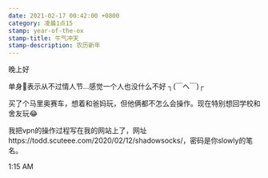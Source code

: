 ```yaml
---
date: 2021-02-17 00:42:00 +0800
category: 凌晨1点15
stamp: year-of-the-ox
stamp-title: 牛气冲天
stamp-description: 农历新年
---
```


晚上好

单身🐶表示从不过情人节…感觉一个人也没什么不好 ┐(￣ヘ￣)┌ 

买了个马里奥赛车，想着和爸妈玩，但他俩都不怎么会操作。现在特别想回学校和舍友玩😂

我把vpn的操作过程写在我的网站上了，网址https://todd.scuteee.com/2020/02/12/shadowsocks/，密码是你slowly的笔名。


1:15 AM